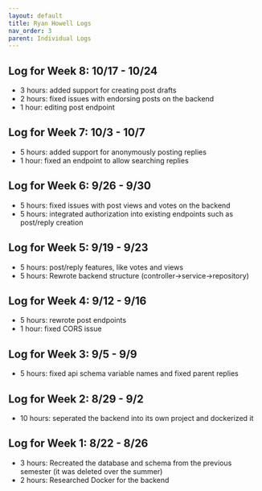 ```yaml
---
layout: default
title: Ryan Howell Logs
nav_order: 3
parent: Individual Logs
---
```


## Log for Week 8:  10/17 - 10/24
 - 3 hours: added support for creating post drafts
 - 2 hours: fixed issues with endorsing posts on the backend
 - 1 hour: editing post endpoint

## Log for Week 7:  10/3 - 10/7
 - 5 hours: added support for anonymously posting replies
 - 1 hour: fixed an endpoint to allow searching replies

## Log for Week 6:  9/26 - 9/30
 - 5 hours: fixed issues with post views and votes on the backend
 - 5 hours: integrated authorization into existing endpoints such as post/reply creation

## Log for Week 5:  9/19 - 9/23
 - 5 hours: post/reply features, like votes and views
 - 5 hours: Rewrote backend structure (controller->service->repository)

## Log for Week 4:  9/12 - 9/16
 - 5 hours: rewrote post endpoints
 - 1 hour: fixed CORS issue

## Log for Week 3:  9/5 - 9/9
 - 5 hours: fixed api schema variable names and fixed parent replies

## Log for Week 2:  8/29 - 9/2
 - 10 hours: seperated the backend into its own project and dockerized it

## Log for Week 1:  8/22 - 8/26
 - 3 hours: Recreated the database and schema from the previous semester (it was deleted over the summer)
 - 2 hours: Researched Docker for the backend